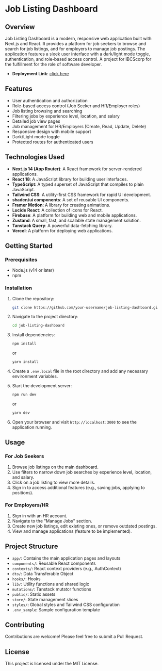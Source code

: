 # Job Listing Dashboard

## Overview

Job Listing Dashboard is a modern, responsive web application built with Next.js and React. It provides a platform for job seekers to browse and search for job listings, and for employers to manage job postings. The application features a sleek user interface with a dark/light mode toggle, authentication, and role-based access control. A project for IBCScorp for the fulfillment for the role of software developer.

- **Deployment Link**: [click here](https://job-listing-project-sigma.vercel.app/)

## Features

- User authentication and authorization
- Role-based access control (Job Seeker and HR/Employer roles)
- Job listing browsing and searching
- Filtering jobs by experience level, location, and salary
- Detailed job view pages
- Job management for HR/Employers (Create, Read, Update, Delete)
- Responsive design with mobile support
- Dark/Light mode toggle
- Protected routes for authenticated users

## Technologies Used

- **Next.js 14 (App Router)**: A React framework for server-rendered applications.
- **React 18**: A JavaScript library for building user interfaces.
- **TypeScript**: A typed superset of JavaScript that compiles to plain JavaScript.
- **Tailwind CSS**: A utility-first CSS framework for rapid UI development.
- **shadcn/ui components**: A set of reusable UI components.
- **Framer Motion**: A library for creating animations.
- **Lucide React**: A collection of icons for React.
- **Firebase**: A platform for building web and mobile applications.
- **Zustand**: A small, fast, and scalable state management solution.
- **Tanstack Query**: A powerful data-fetching library.
- **Vercel**: A platform for deploying web applications.

## Getting Started

### Prerequisites

- Node.js (v14 or later)
- npm

### Installation

1. Clone the repository:

   ```bash
   git clone https://github.com/your-username/job-listing-dashboard.git
   ```

2. Navigate to the project directory:

   ```bash
   cd job-listing-dashboard
   ```

3. Install dependencies:

   ```bash
   npm install
   ```

   or

   ```bash
   yarn install
   ```

4. Create a `.env.local` file in the root directory and add any necessary environment variables.

5. Start the development server:

   ```bash
   npm run dev
   ```

   or

   ```bash
   yarn dev
   ```

6. Open your browser and visit `http://localhost:3000` to see the application running.

## Usage

### For Job Seekers

1. Browse job listings on the main dashboard.
2. Use filters to narrow down job searches by experience level, location, and salary.
3. Click on a job listing to view more details.
4. Sign in to access additional features (e.g., saving jobs, applying to positions).

### For Employers/HR

1. Sign in with an HR account.
2. Navigate to the "Manage Jobs" section.
3. Create new job listings, edit existing ones, or remove outdated postings.
4. View and manage applications (feature to be implemented).

## Project Structure

- `app/`: Contains the main application pages and layouts
- `components/`: Reusable React components
- `contexts/`: React context providers (e.g., AuthContext)
- `dto/`: Data Transferable Object
- `hooks/`: Hooks
- `lib/`: Utility functions and shared logic
- `mutations/`: Tanstack mutator functions
- `public/`: Static assets
- `store/`: State management slices
- `styles/`: Global styles and Tailwind CSS configuration
- `.env_sample`: Sample configuration template


## Contributing

Contributions are welcome! Please feel free to submit a Pull Request.

## License

This project is licensed under the MIT License.

